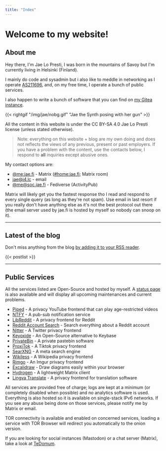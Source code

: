 ```yaml
---
title: "Index"
---
```


# Welcome to my website!

## About me

Hey there, I'm Jae Lo Presti, I was born in the mountains of Savoy but I'm currently living in Helsinki (Finland).

I mainly do code and sysadmin but i also like to meddle in networking as I operate <span class="in">[AS211696](/pages/as211696)</span>, and, on my free time, I operate a bunch of public services.

I also happen to write a bunch of software that you can find on [my Gitea instance](https://g.jae.pm).

{{< rightgif "/img/jae/nobg.gif" "Jae the Synth posing with her gun" >}}

All the content in this website is under the CC BY-SA 4.0 Jae Lo Presti license (unless stated otherwise).

> Note: everything on this website + blog are my own doing and does not reflects the views of any previous, present or past employers. If you have a problem with the content, use the contacts below, I respond to **all** inquiries except abusive ones.

My contact options are:

 - [@me:jae.fi](matrix:u/me:jae.fi) - Matrix ([#home:jae.fi](matrix:roomid/RrYMsLnLJiFQnQtnJf:jae.fi?action=join&via=jae.fi&via=matrix.org&via=pikaviestin.fi&via=the-apothecary.club); Matrix room) 
 - [jae@j4.lc](mailto:jae@j4.lc) - email
 - [@me@soc.jae.fi](https://f.jae.pm) - Fediverse (ActivityPub)

Matrix will likely get you the fastest response tho I read and respond to every single query (as long as they're not spam). Use email in last resort if you really don't have anything else as it's not the best protocol out there (the email server used by <span class="il">jae.fi</span> is hosted by myself so nobody can snoop on it).

---

## Latest of the blog

Don't miss anything from the blog [by adding it to your RSS reader](/blog/index.xml).

{{< postlist >}}

---

## Public Services

All the services listed are Open-Source and hosted by myself. A [status page](https://status.jae.fi) is also available and will display all upcoming maintenances and current problems.

 - [Piped](https://yt.jae.fi/) - A privacy YouTube frontend that can play age-restricted videos
 - [NTFY](https://ntfy.jae.fi/) - A pub-sub notification service
 - [LibReddit](https://rd.jae.su/) - A privacy frontend for Reddit
 - [Reddit Account Search](https://reddit.jae.su/) - Search everything about a Reddit account
 - [Nitter](https://twitter.jae.su/) - A Twitter privacy frontend
 - [Keyoxide](https://keys.jae.fi/) - An Open-Source alternative to Keybase
 - [PrivateBin](https://bin.jae.fi/) - A private pastebin software
 - [ProxiTok](https://tok.jae.fi/) - A Tiktok privacy frontend
 - [SearXNG](https://search.jae.fi/) - A meta search engine
 - [Wikiless](https://wiki.jae.fi/) - A Wikipedia privacy frontend
 - [Rimgo](https://imgur.jae.fi/) - An Imgur privacy frontend
 - [Excalidraw](https://draw.jae.fi/) - Draw diagrams easily within your browser
 - [Hydrogen](https://hydrogen.jae.fi/) - A lightweight Matrix client
 - [Lingva Translate](https://translate.jae.fi/) - A privacy frontend for translation software


All services are provided free of charge; logs are kept at a minimum (or completely disabled when possible) and no analytics software is used. Everything is also hosted so it is available on single-stack IPv6 networks. If you see any abuse being done on those services, please notify me by Matrix or email.

TOR connectivity is available and enabled on concerned services, loading a service with TOR Browser will redirect you automatically to the onion version.

If you are looking for social instances (Mastodon) or a chat server (Matrix), take a look at [TeDomum](https://tedomum.net).
